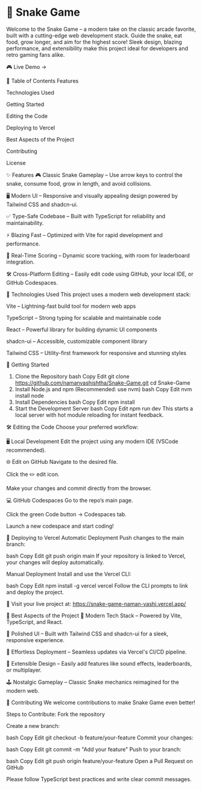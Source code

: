 # 🐍 Snake Game
Welcome to the Snake Game – a modern take on the classic arcade favorite, built with a cutting-edge web development stack. Guide the snake, eat food, grow longer, and aim for the highest score! Sleek design, blazing performance, and extensibility make this project ideal for developers and retro gaming fans alike.

🎮 Live Demo →

📑 Table of Contents
Features

Technologies Used

Getting Started

Editing the Code

Deploying to Vercel

Best Aspects of the Project

Contributing

License

✨ Features
🎮 Classic Snake Gameplay – Use arrow keys to control the snake, consume food, grow in length, and avoid collisions.

🖥️ Modern UI – Responsive and visually appealing design powered by Tailwind CSS and shadcn-ui.

✅ Type-Safe Codebase – Built with TypeScript for reliability and maintainability.

⚡ Blazing Fast – Optimized with Vite for rapid development and performance.

🧠 Real-Time Scoring – Dynamic score tracking, with room for leaderboard integration.

🛠️ Cross-Platform Editing – Easily edit code using GitHub, your local IDE, or GitHub Codespaces.

🔧 Technologies Used
This project uses a modern web development stack:

Vite – Lightning-fast build tool for modern web apps

TypeScript – Strong typing for scalable and maintainable code

React – Powerful library for building dynamic UI components

shadcn-ui – Accessible, customizable component library

Tailwind CSS – Utility-first framework for responsive and stunning styles

🚀 Getting Started
1. Clone the Repository
bash
Copy
Edit
git clone https://github.com/namanvashishtha/Snake-Game.git
cd Snake-Game
2. Install Node.js and npm (Recommended: use nvm)
bash
Copy
Edit
nvm install node
3. Install Dependencies
bash
Copy
Edit
npm install
4. Start the Development Server
bash
Copy
Edit
npm run dev
This starts a local server with hot module reloading for instant feedback.

🛠️ Editing the Code
Choose your preferred workflow:

🖥️ Local Development
Edit the project using any modern IDE (VSCode recommended).

🌐 Edit on GitHub
Navigate to the desired file.

Click the ✏️ edit icon.

Make your changes and commit directly from the browser.

💻 GitHub Codespaces
Go to the repo’s main page.

Click the green Code button → Codespaces tab.

Launch a new codespace and start coding!

🔄 Deploying to Vercel
Automatic Deployment
Push changes to the main branch:

bash
Copy
Edit
git push origin main
If your repository is linked to Vercel, your changes will deploy automatically.

Manual Deployment
Install and use the Vercel CLI:

bash
Copy
Edit
npm install -g vercel
vercel
Follow the CLI prompts to link and deploy the project.

🔗 Visit your live project at: https://snake-game-naman-vashi.vercel.app/

🌟 Best Aspects of the Project
🔧 Modern Tech Stack – Powered by Vite, TypeScript, and React.

🎨 Polished UI – Built with Tailwind CSS and shadcn-ui for a sleek, responsive experience.

🚀 Effortless Deployment – Seamless updates via Vercel's CI/CD pipeline.

🔄 Extensible Design – Easily add features like sound effects, leaderboards, or multiplayer.

🕹️ Nostalgic Gameplay – Classic Snake mechanics reimagined for the modern web.

🤝 Contributing
We welcome contributions to make Snake Game even better!

Steps to Contribute:
Fork the repository

Create a new branch:

bash
Copy
Edit
git checkout -b feature/your-feature
Commit your changes:

bash
Copy
Edit
git commit -m "Add your feature"
Push to your branch:

bash
Copy
Edit
git push origin feature/your-feature
Open a Pull Request on GitHub

Please follow TypeScript best practices and write clear commit messages.
